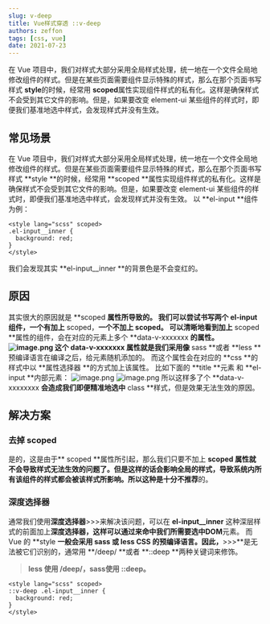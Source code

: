 ```yaml
---
slug: v-deep
title: Vue样式穿透 ::v-deep
authors: zeffon
tags: [css, vue]
date: 2021-07-23
---
```


在 Vue 项目中，我们对样式大部分采用全局样式处理，统一地在一个文件全局地修改组件的样式。但是在某些页面需要组件显示特殊的样式，那么在那个页面书写样式 **style**的时候，经常用 **scoped**属性实现组件样式的私有化。这样是确保样式不会受到其它文件的影响。但是，如果要改变 element-ui 某些组件的样式时，即便我们基准地选中样式，会发现样式并没有生效。

<!--truncate-->

## 常见场景

在 Vue 项目中，我们对样式大部分采用全局样式处理，统一地在一个文件全局地修改组件的样式。但是在某些页面需要组件显示特殊的样式，那么在那个页面书写样式 **style **的时候，经常用 **scoped **属性实现组件样式的私有化。这样是确保样式不会受到其它文件的影响。但是，如果要改变 element-ui 某些组件的样式时，即便我们基准地选中样式，会发现样式并没有生效。
以 **el-input **组件为例：

```vue
<style lang="scss" scoped>
.el-input__inner {
  background: red;
}
</style>
```

我们会发现其实 **el-input\_\_inner **的背景色是不会变红的。
​

## 原因

其实很大的原因就是 **scoped **属性所导致的。
我们可以尝试书写两个 el-input 组件，一个有加上** scoped，**一个不加上 **scoped。**
可以清晰地看到加上** scoped **属性的组件，会在对应的元素上多个 **data-v-xxxxxxx **的属性。
![image.png](https://cdn.nlark.com/yuque/0/2021/png/656137/1625194773818-7d49b12d-e6b2-4330-89bd-48471843e667.png#clientId=ufe9b6c5e-f4e3-4&from=paste&height=166&id=ueca2296b&margin=%5Bobject%20Object%5D&name=image.png&originHeight=166&originWidth=546&originalType=binary&ratio=1&size=15584&status=done&style=shadow&taskId=u7f28af8f-30e4-47e3-b1e4-dc54a08e924&width=546)
这个 **data-v-xxxxxxx** 属性就是我们采用像** sass **或者 **less **预编译语言在编译之后，给元素随机添加的。
而这个属性会在对应的 **css **的样式中以 **属性选择器 **的方式加上该属性。
比如下面的 **title **元素 和 **el-input **内部元素：
![image.png](https://cdn.nlark.com/yuque/0/2021/png/656137/1625145009874-99be8177-a1ba-4c46-889e-c9b5e5428835.png#clientId=ufe9b6c5e-f4e3-4&from=paste&height=61&id=sJjDl&margin=%5Bobject%20Object%5D&name=image.png&originHeight=61&originWidth=287&originalType=binary&ratio=1&size=2682&status=done&style=shadow&taskId=ucdf31eeb-94eb-4396-afe9-fb01dabfc50&width=287) ![image.png](https://cdn.nlark.com/yuque/0/2021/png/656137/1625144976475-475ec5d8-c27c-402e-9263-4a85858f493f.png#clientId=ufe9b6c5e-f4e3-4&from=paste&height=58&id=rkDW4&margin=%5Bobject%20Object%5D&name=image.png&originHeight=58&originWidth=286&originalType=binary&ratio=1&size=2676&status=done&style=shadow&taskId=u2d2af07b-064d-4e1b-b91d-e5aab0865aa&width=286)
所以这样多了个 **data-v-xxxxxxxx **会造成我们即便精准地选中** class **样式，但是效果无法生效的原因。
​

## 解决方案

### 去掉 scoped

是的，这是由于** scoped **属性所引起，那么我们只要不加上 **scoped **属性就不会导致样式无法生效的问题了。但是这样的话会影响全局的样式，导致系统内所有该组件的样式都会被该样式所影响。所以这种是十分**不推荐**的。

### 深度选择器

通常我们使用**深度选择器**>>>来解决该问题，可以在 **el-input\_\_inner** 这种深层样式的前面加上**深度选择器，**这样可以通过来命中我们所需要选中**DOM**元素。
而 Vue 的 **style **一般会采用 **sass 或 less** CSS 的预编译语言。因此，**>>>**是无法被它们识别的，通常用 **/deep/ **或者 **::deep **两种关键词来修饰。

> **less **使用 **/deep/，sass**使用** ::deep。**

```vue
<style lang="scss" scoped>
::v-deep .el-input__inner {
  background: red;
}
</style>
```
